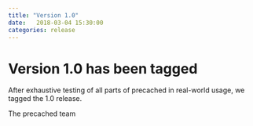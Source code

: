 ```yaml
---
title: "Version 1.0"
date:   2018-03-04 15:30:00
categories: release
---
```


# Version 1.0 has been tagged

After exhaustive testing of all parts of precached in real-world usage, we
tagged the 1.0 release.

The precached team
